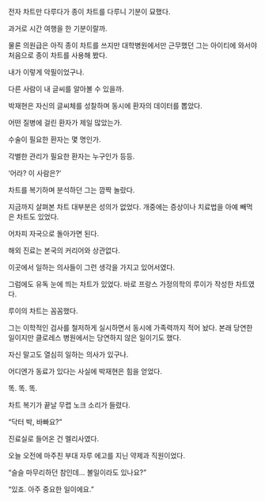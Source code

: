 전자 차트만 다루다가 종이 차트를 다루니 기분이 묘했다.

과거로 시간 여행을 한 기분이랄까.

물론 의원급은 아직 종이 차트를 쓰지만 대학병원에서만 근무했던 그는 아이티에 와서야 처음으로 종이 차트를 사용해 봤다.

내가 이렇게 악필이었구나.

다른 사람이 내 글씨를 알아볼 수 있을까.

박재현은 자신의 글씨체를 성찰하며 동시에 환자의 데이터를 뽑았다.

어떤 질병에 걸린 환자가 제일 많았는가.

수술이 필요한 환자는 몇 명인가.

각별한 관리가 필요한 환자는 누구인가 등등.

‘어라? 이 사람은?’

차트를 복기하며 분석하던 그는 깜짝 놀랐다.

지금까지 살펴본 차트 대부분은 성의가 없었다. 개중에는 증상이나 치료법을 아예 빼먹은 차트도 있었다.

어차피 자국으로 돌아가면 된다.

해외 진료는 본국의 커리어와 상관없다.

이곳에서 일하는 의사들이 그런 생각을 가지고 있어서였다.

그럼에도 유독 눈에 띄는 차트가 있었다. 바로 프랑스 가정의학의 루이가 작성한 차트였다.

루이의 차트는 꼼꼼했다.

그는 이학적인 검사를 철저하게 실시하면서 동시에 가족력까지 적어 놨다. 본래 당연한 일이지만 클로레스 병원에서는 당연하지 않은 일이기도 했다.

자신 말고도 열심히 일하는 의사가 있구나.

어디엔가 동료가 있다는 사실에 박재현은 힘을 얻었다.

똑. 똑. 똑.

차트 복기가 끝날 무렵 노크 소리가 들렸다.

“닥터 박, 바빠요?”

진료실로 들어온 건 멜리사였다.

오늘 오전에 마주친 부대 자루 에고를 지닌 약제과 직원이었다.

“슬슬 마무리하던 참인데… 볼일이라도 있나요?”

“있죠. 아주 중요한 일이에요.”